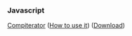 ### Javascript

[Compiterator](compiterator/index.html)
([How to use it](https://github.com/MagicGonads/MagicGonads.github.io/wiki/Compiterator:-The-Chaos-Game)) ([Download](https://github.com/MagicGonads/MagicGonads.github.io/releases/tag/1.5))

